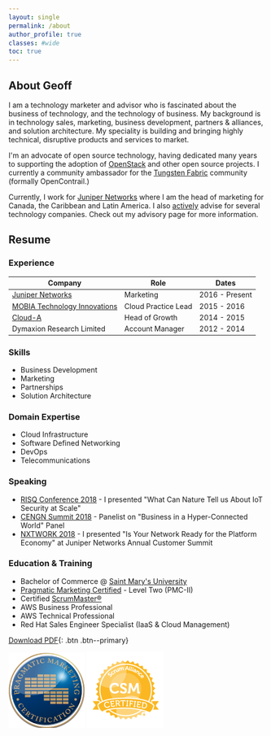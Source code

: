 ```yaml
---
layout: single
permalink: /about
author_profile: true
classes: #wide
toc: true
---
```

## About Geoff

 I am a technology marketer and advisor who is fascinated about the business of
technology, and the technology of business. My background is in technology
sales, marketing, business development, partners & alliances, and solution
architecture. My speciality is building and bringing highly technical,
disruptive products and services to market.

I'm an advocate of open source technology, having dedicated many years to
supporting the adoption of [OpenStack](https://www.openstack.org/) and other
open source projects. I currently a community ambassador for
the [Tungsten Fabric](https://tungsten.io/) community (formally OpenContrail.)

Currently, I work for [Juniper Networks](https://www.juniper.net) where I am the
head of marketing for Canada, the Caribbean and Latin America. I also [actively](https://geoffsullivan.net/advisory) advise for several technology companies. Check out my advisory page for more information.

## Resume

### Experience

| Company                      	| Role                	| Dates          	|
|------------------------------	|---------------------	|----------------	|
| [Juniper Networks](https://www.juniper.net/us/en/)             	| Marketing           	| 2016 - Present 	|   
| [MOBIA Technology Innovations](https://mobia.io/) 	| Cloud Practice Lead 	| 2015 - 2016    	|   
| [Cloud-A](https://www.clouda.ca)                      	| Head of Growth      	| 2014 - 2015    	|
| Dymaxion Research Limited     | Account Manager      	| 2012 - 2014    	|

### Skills
- Business Development
- Marketing
- Partnerships
- Solution Architecture

### Domain Expertise
- Cloud Infrastructure
- Software Defined Networking
- DevOps
- Telecommunications

### Speaking
- [RISQ Conference 2018](https://geoffsullivan.net/networking/iot/security/RISQ/) -
I presented "What Can Nature Tell us About IoT Security at Scale"
- [CENGN Summit 2018](https://geoffsullivan.net/networking/telecommunications/business/CENGN-Summit/) -
Panelist on "Business in a Hyper-Connected World" Panel
- [NXTWORK 2018](https://geoffsullivan.net/cloud/digital%20transformation/business/NXTWORK-2018/) - I presented
"Is Your Network Ready for the Platform Economy" at Juniper Networks Annual
Customer Summit


### Education & Training

- Bachelor of Commerce @ [Saint Mary's University](https://smu.ca/academics/sobey/welcome.html)
- [Pragmatic Marketing Certified](https://www.pragmaticmarketing.com/) - Level Two (PMC-II)
- Certified [ScrumMaster®](https://www.scrumalliance.org/)
- AWS Business Professional
- AWS Technical Professional
- Red Hat Sales Engineer Specialist (IaaS & Cloud Management)

[Download PDF](/assets/images/geoff-sullivan-resume-2018.pdf){: .btn .btn--primary}

![pragmatic](/assets/images/prag.png "pragmatic") ![scrum](/assets/images/scrummaster.png "scrum")
